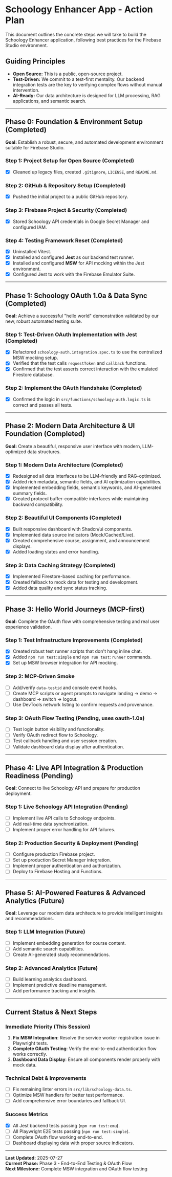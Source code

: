 # Schoology Enhancer App - Action Plan

This document outlines the concrete steps we will take to build the Schoology Enhancer application, following best practices for the Firebase Studio environment.

## Guiding Principles

- **Open Source:** This is a public, open-source project.
- **Test-Driven:** We commit to a test-first mentality. Our backend integration tests are the key to verifying complex flows without manual intervention.
- **AI-Ready:** Our data architecture is designed for LLM processing, RAG applications, and semantic search.

---

## **Phase 0: Foundation & Environment Setup (Completed)**

**Goal:** Establish a robust, secure, and automated development environment suitable for Firebase Studio.

### **Step 1: Project Setup for Open Source (Completed)**

- [x] Cleaned up legacy files, created `.gitignore`, `LICENSE`, and `README.md`.

### **Step 2: GitHub & Repository Setup (Completed)**

- [x] Pushed the initial project to a public GitHub repository.

### **Step 3: Firebase Project & Security (Completed)**

- [x] Stored Schoology API credentials in Google Secret Manager and configured IAM.

### **Step 4: Testing Framework Reset (Completed)**

- [x] Uninstalled Vitest.
- [x] Installed and configured **Jest** as our backend test runner.
- [x] Installed and configured **MSW** for API mocking within the Jest environment.
- [x] Configured Jest to work with the Firebase Emulator Suite.

---

## **Phase 1: Schoology OAuth 1.0a & Data Sync (Completed)**

**Goal:** Achieve a successful "hello world" demonstration validated by our new, robust automated testing suite.

### **Step 1: Test-Driven OAuth Implementation with Jest (Completed)**

- [x] Refactored `schoology-auth.integration.spec.ts` to use the centralized MSW mocking setup.
- [x] Verified that the test calls `requestToken` and `callback` functions.
- [x] Confirmed that the test asserts correct interaction with the emulated Firestore database.

### **Step 2: Implement the OAuth Handshake (Completed)**

- [x] Confirmed the logic in `src/functions/schoology-auth.logic.ts` is correct and passes all tests.

---

## **Phase 2: Modern Data Architecture & UI Foundation (Completed)**

**Goal:** Create a beautiful, responsive user interface with modern, LLM-optimized data structures.

### **Step 1: Modern Data Architecture (Completed)**

- [x] Redesigned all data interfaces to be LLM-friendly and RAG-optimized.
- [x] Added rich metadata, semantic fields, and AI optimization capabilities.
- [x] Implemented embedding fields, semantic keywords, and AI-generated summary fields.
- [x] Created protocol buffer-compatible interfaces while maintaining backward compatibility.

### **Step 2: Beautiful UI Components (Completed)**

- [x] Built responsive dashboard with Shadcn/ui components.
- [x] Implemented data source indicators (Mock/Cached/Live).
- [x] Created comprehensive course, assignment, and announcement displays.
- [x] Added loading states and error handling.

### **Step 3: Data Caching Strategy (Completed)**

- [x] Implemented Firestore-based caching for performance.
- [x] Created fallback to mock data for testing and development.
- [x] Added data quality and sync status tracking.

---

## **Phase 3: Hello World Journeys (MCP-first)**

**Goal:** Complete the OAuth flow with comprehensive testing and real user experience validation.

### **Step 1: Test Infrastructure Improvements (Completed)**

- [x] Created robust test runner scripts that don't hang inline chat.
- [x] Added `npm run test:simple` and `npm run test:runner` commands.
- [x] Set up MSW browser integration for API mocking.

### **Step 2: MCP-Driven Smoke**

- [ ] Add/verify `data-testid` and console event hooks.
- [ ] Create MCP scripts or agent prompts to navigate landing → demo → dashboard → switch → logout.
- [ ] Use DevTools network listing to confirm requests and provenance.

### **Step 3: OAuth Flow Testing (Pending, uses oauth-1.0a)**

- [ ] Test login button visibility and functionality.
- [ ] Verify OAuth redirect flow to Schoology.
- [ ] Test callback handling and user session creation.
- [ ] Validate dashboard data display after authentication.

---

## **Phase 4: Live API Integration & Production Readiness (Pending)**

**Goal:** Connect to live Schoology API and prepare for production deployment.

### **Step 1: Live Schoology API Integration (Pending)**

- [ ] Implement live API calls to Schoology endpoints.
- [ ] Add real-time data synchronization.
- [ ] Implement proper error handling for API failures.

### **Step 2: Production Security & Deployment (Pending)**

- [ ] Configure production Firebase project.
- [ ] Set up production Secret Manager integration.
- [ ] Implement proper authentication and authorization.
- [ ] Deploy to Firebase Hosting and Functions.

---

## **Phase 5: AI-Powered Features & Advanced Analytics (Future)**

**Goal:** Leverage our modern data architecture to provide intelligent insights and recommendations.

### **Step 1: LLM Integration (Future)**

- [ ] Implement embedding generation for course content.
- [ ] Add semantic search capabilities.
- [ ] Create AI-generated study recommendations.

### **Step 2: Advanced Analytics (Future)**

- [ ] Build learning analytics dashboard.
- [ ] Implement predictive deadline management.
- [ ] Add performance tracking and insights.

---

## **Current Status & Next Steps**

### **Immediate Priority (This Session)**

1. **Fix MSW Integration**: Resolve the service worker registration issue in Playwright tests.
2. **Complete OAuth Testing**: Verify the end-to-end authentication flow works correctly.
3. **Dashboard Data Display**: Ensure all components render properly with mock data.

### **Technical Debt & Improvements**

- [ ] Fix remaining linter errors in `src/lib/schoology-data.ts`.
- [ ] Optimize MSW handlers for better test performance.
- [ ] Add comprehensive error boundaries and fallback UI.

### **Success Metrics**

- [x] All Jest backend tests passing (`npm run test:emu`).
- [ ] All Playwright E2E tests passing (`npm run test:simple`).
- [ ] Complete OAuth flow working end-to-end.
- [ ] Dashboard displaying data with proper source indicators.

---

**Last Updated:** 2025-07-27  
**Current Phase:** Phase 3 - End-to-End Testing & OAuth Flow  
**Next Milestone:** Complete MSW integration and OAuth flow testing
